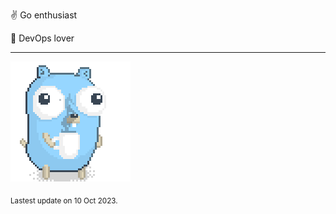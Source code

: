:v: Go enthusiast

:muscle: DevOps lover

---

![Image alt text](/images/gopher_with_coffee.gif)


<sub>Lastest update on 10 Oct 2023.</sub>
